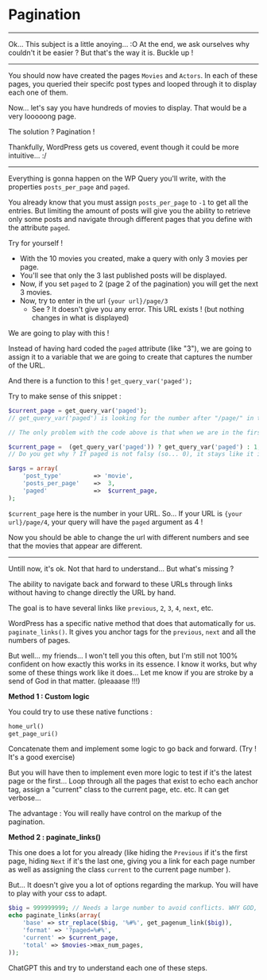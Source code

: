 # Pagination

---

Ok... This subject is a little anoying... :O
At the end, we ask ourselves why couldn't it be easier ? But that's the way it is. Buckle up !

---

You should now have created the pages `Movies` and `Actors`. In each of these pages, you queried their specifc post types and looped through it to display each one of them.

Now... let's say you have hundreds of movies to display. That would be a very looooong page.

The solution ? Pagination !

Thankfully, WordPress gets us covered, event though it could be more intuitive... :/

---

Everything is gonna happen on the WP Query you'll write, with the properties `posts_per_page` and `paged`.

You already know that you must assign `posts_per_page` to `-1` to get all the entries. But limiting the amount of posts will give you the ability to retrieve only some posts and navigate through different pages that you define with the attribute `paged`.

Try for yourself !

- With the 10 movies you created, make a query with only 3 movies per page.
- You'll see that only the 3 last published posts will be displayed.
- Now, if you set `paged` to 2 (page 2 of the pagination) you will get the next 3 movies.
- Now, try to enter in the url `{your url}/page/3`
  - See ? It doesn't give you any error. This URL exists ! (but nothing changes in what is displayed)

We are going to play with this !

Instead of having hard coded the `paged` attribute (like "3"), we are going to assign it to a variable that we are going to create that captures the number of the URL.

And there is a function to this ! `get_query_var('paged');`

Try to make sense of this snippet :

```php
$current_page = get_query_var('paged');
// get_query_var('paged') is looking for the number after "/page/" in the url.

// The only problem with the code above is that when we are in the first page, for some reason, it considers to be the page 0 instead of 1. We can solve that with :

$current_page =  (get_query_var('paged')) ? get_query_var('paged') : 1;
// Do you get why ? If paged is not falsy (so... 0), it stays like it is. If it is 0, it goes to 1.

$args = array(
    'post_type'         => 'movie',
    'posts_per_page'    =>  3,
    'paged'             =>  $current_page,
);
```

`$current_page` here is the number in your URL. So... If your URL is `{your url}/page/4`, your query will have the `paged` argument as 4 !

Now you should be able to change the url with different numbers and see that the movies that appear are different.

---

Untill now, it's ok. Not that hard to understand... But what's missing ?

The ability to navigate back and forward to these URLs through links without having to change directly the URL by hand.

The goal is to have several links like `previous`, `2`, `3`, `4`, `next`, etc.

WordPress has a specific native method that does that automatically for us. `paginate_links()`. It gives you anchor tags for the `previous`, `next` and all the numbers of pages.

But well... my friends... I won't tell you this often, but I'm still not 100% confident on how exactly this works in its essence. I know it works, but why some of these things work like it does... Let me know if you are stroke by a send of God in that matter. (pleaaase !!!)

**Method 1 : Custom logic**

You could try to use these native functions :

```php
home_url()
get_page_uri()
```

Concatenate them and implement some logic to go back and forward. (Try ! It's a good exercise)

But you will have then to implement even more logic to test if it's the latest page or the first... Loop through all the pages that exist to echo each anchor tag, assign a "current" class to the current page, etc. etc. It can get verbose...

The advantage : You will really have control on the markup of the pagination.

**Method 2 : paginate_links()**

This one does a lot for you already (like hiding the `Previous` if it's the first page, hiding `Next` if it's the last one, giving you a link for each page number as well as assigning the class `current` to the current page number ).

But... It doesn't give you a lot of options regarding the markup. You will have to play with your css to adapt.

```php
$big = 999999999; // Needs a large number to avoid conflicts. WHY GOD, WHY ??!!!
echo paginate_links(array(
    'base' => str_replace($big, '%#%', get_pagenum_link($big)),
    'format' => '?paged=%#%',
    'current' => $current_page,
    'total' => $movies->max_num_pages,
));
```

ChatGPT this and try to understand each one of these steps.
